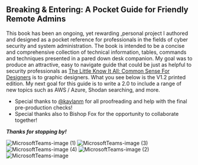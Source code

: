 ## Breaking & Entering: A Pocket Guide for Friendly Remote Admins

This book has been an ongoing, yet rewarding ,personal project I authored and designed as a pocket reference for professionals in the fields of cyber security and system administration. The book is intended to be a concise and comprehensive collection of technical information, tables, commands and techniques presented in a pared down desk companion. My goal was to produce an attractive, easy to navigate guide that could be just as helpful to security professionals as [The Little Know It All: Common Sense For Designers](https://www.abebooks.com/9783899551679/Little-Know-It-All-Common-Sense-Designers-3899551672/plp?cm_sp=plped-_-1-_-image) is to graphic designers. What you see below is the V1.2 printed edition. My next goal for this guide is to write a 2.0 to include a range of new topics such as AWS / Azure, Shodan searching, and more.

- Special thanks to [@kaylanm](https://github.com/kaylanm) for all proofreading and help with the final pre-production checks!
- Special thanks also to Bishop Fox for the opportunity to collaborate together!

___Thanks for stopping by!___

![MicrosoftTeams-image (1)](https://user-images.githubusercontent.com/64050644/128068294-409e87e9-8f19-4787-a029-ed4e0b75b5bf.png)
![MicrosoftTeams-image (3)](https://user-images.githubusercontent.com/64050644/128068299-1d085f23-399b-4db3-a893-c0dc50588caf.png)
![MicrosoftTeams-image (4)](https://user-images.githubusercontent.com/64050644/128068300-5308b1f8-38d2-4ff5-a820-bbb661e3d67b.png)
![MicrosoftTeams-image (2)](https://user-images.githubusercontent.com/64050644/128068296-368085aa-ed45-47bd-bd91-b77520fdc972.png)
![MicrosoftTeams-image](https://user-images.githubusercontent.com/64050644/128068302-d88ce80e-a0c9-4bb2-947d-af6d9597eb8c.png)

